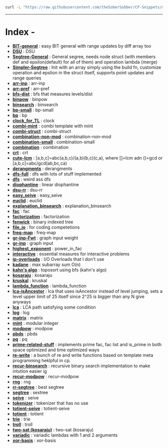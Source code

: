 ```bash
curl -L "https://raw.githubusercontent.com/theSoberSobber/CP-Snippets/main/snippets.json" > snippets.json
```
---
# Index - 


- **[BIT-general](https://github.com/theSoberSobber/CP-Snippets/blob/main/snippets.json#L2)** : easy BIT general with range updates by diff array too 
- **[DSU](https://github.com/theSoberSobber/CP-Snippets/blob/main/snippets.json#L74)** : DSU 
- **[Segtree-General](https://github.com/theSoberSobber/CP-Snippets/blob/main/snippets.json#L109)** : General segree, needs node struct (with members def and epsilon(default) for all of them) and operation lambda (merge) 
- **[Simpler-Segtree](https://github.com/theSoberSobber/CP-Snippets/blob/main/snippets.json#L186)** : Init with an array simply using the build fn, customize operation and epslion in the struct itself, supports point updates and range queries 
- **[arr-inp](https://github.com/theSoberSobber/CP-Snippets/blob/main/snippets.json#L240)** : arr-inp 
- **[arr-pref](https://github.com/theSoberSobber/CP-Snippets/blob/main/snippets.json#L248)** : arr-pref 
- **[bfs-dist](https://github.com/theSoberSobber/CP-Snippets/blob/main/snippets.json#L256)** : bfs that measures levels/dist 
- **[binpow](https://github.com/theSoberSobber/CP-Snippets/blob/main/snippets.json#L275)** : binpow 
- **[binsearch](https://github.com/theSoberSobber/CP-Snippets/blob/main/snippets.json#L290)** : binsearch 
- **[bp-small](https://github.com/theSoberSobber/CP-Snippets/blob/main/snippets.json#L311)** : bp-small 
- **[bp](https://github.com/theSoberSobber/CP-Snippets/blob/main/snippets.json#L356)** : bp 
- **[clock_for_TL](https://github.com/theSoberSobber/CP-Snippets/blob/main/snippets.json#L434)** : clock 
- **[combi-mint](https://github.com/theSoberSobber/CP-Snippets/blob/main/snippets.json#L446)** : combi template with mint 
- **[combi-struct](https://github.com/theSoberSobber/CP-Snippets/blob/main/snippets.json#L522)** : combi-struct 
- **[combination-non-mod](https://github.com/theSoberSobber/CP-Snippets/blob/main/snippets.json#L573)** : combination-non-mod 
- **[combination-small](https://github.com/theSoberSobber/CP-Snippets/blob/main/snippets.json#L590)** : combination-small 
- **[combination](https://github.com/theSoberSobber/CP-Snippets/blob/main/snippets.json#L606)** : combination 
- **[crt](https://github.com/theSoberSobber/CP-Snippets/blob/main/snippets.json#L619)** : crt 
- **[cute-lcm](https://github.com/theSoberSobber/CP-Snippets/blob/main/snippets.json#L643)** : [a,b,c]=abc(a,b,c)/(a,b)(b,c)(c,a), where []=lcm adn ()=gcd or [a,b,c]=abc/gcd(ab,bc,ca) 
- **[derangments](https://github.com/theSoberSobber/CP-Snippets/blob/main/snippets.json#L653)** : derangments 
- **[dfs-full](https://github.com/theSoberSobber/CP-Snippets/blob/main/snippets.json#L666)** : dfs with lots of stuff implemented 
- **[dfs](https://github.com/theSoberSobber/CP-Snippets/blob/main/snippets.json#L696)** : weird ass dfs 
- **[diophantine](https://github.com/theSoberSobber/CP-Snippets/blob/main/snippets.json#L716)** : linear diophantine 
- **[dsu-rr](https://github.com/theSoberSobber/CP-Snippets/blob/main/snippets.json#L792)** : dsu-rr 
- **[easy_seive](https://github.com/theSoberSobber/CP-Snippets/blob/main/snippets.json#L831)** : easy_seive 
- **[euclid](https://github.com/theSoberSobber/CP-Snippets/blob/main/snippets.json#L850)** : euclid 
- **[explanation_binsearch](https://github.com/theSoberSobber/CP-Snippets/blob/main/snippets.json#L875)** : explanation_binsearch 
- **[fac](https://github.com/theSoberSobber/CP-Snippets/blob/main/snippets.json#L910)** : fac 
- **[factorization](https://github.com/theSoberSobber/CP-Snippets/blob/main/snippets.json#L924)** : factorization 
- **[fenwick](https://github.com/theSoberSobber/CP-Snippets/blob/main/snippets.json#L954)** : binary indexed tree 
- **[file_io](https://github.com/theSoberSobber/CP-Snippets/blob/main/snippets.json#L994)** : for coding competetions 
- **[freq-map](https://github.com/theSoberSobber/CP-Snippets/blob/main/snippets.json#L1004)** : freq-map 
- **[gr-inp-Fwt](https://github.com/theSoberSobber/CP-Snippets/blob/main/snippets.json#L1015)** : graph input weight 
- **[gr-inp](https://github.com/theSoberSobber/CP-Snippets/blob/main/snippets.json#L1028)** : graph input 
- **[highest_exponent](https://github.com/theSoberSobber/CP-Snippets/blob/main/snippets.json#L1041)** : power_in_fac 
- **[interactive](https://github.com/theSoberSobber/CP-Snippets/blob/main/snippets.json#L1056)** : essential measures for interactive problems 
- **[ip-overloads](https://github.com/theSoberSobber/CP-Snippets/blob/main/snippets.json#L1081)** : I/O Overloads that I don't use 
- **[kadane](https://github.com/theSoberSobber/CP-Snippets/blob/main/snippets.json#L1098)** : max subarray sum O(n) 
- **[kahn's algo](https://github.com/theSoberSobber/CP-Snippets/blob/main/snippets.json#L1114)** : toposort using bfs (kahn's algo) 
- **[kosaraju](https://github.com/theSoberSobber/CP-Snippets/blob/main/snippets.json#L1136)** : kosaraju 
- **[kruskal](https://github.com/theSoberSobber/CP-Snippets/blob/main/snippets.json#L1216)** : kruskal 
- **[lambda_function](https://github.com/theSoberSobber/CP-Snippets/blob/main/snippets.json#L1237)** : lambda_function 
- **[lca-isAncestor](https://github.com/theSoberSobber/CP-Snippets/blob/main/snippets.json#L1246)** : lca that uses isAncestor instead of level jumping, sets a level upper limit of 25 itself since 2^25 is bigger than any N give anyways 
- **[lca](https://github.com/theSoberSobber/CP-Snippets/blob/main/snippets.json#L1297)** : LCA path satisfying some condition 
- **[log](https://github.com/theSoberSobber/CP-Snippets/blob/main/snippets.json#L1358)** : log 
- **[matrix](https://github.com/theSoberSobber/CP-Snippets/blob/main/snippets.json#L1389)** : matrix 
- **[mint](https://github.com/theSoberSobber/CP-Snippets/blob/main/snippets.json#L1440)** : modular integer 
- **[modpow](https://github.com/theSoberSobber/CP-Snippets/blob/main/snippets.json#L1499)** : modpow 
- **[pbds](https://github.com/theSoberSobber/CP-Snippets/blob/main/snippets.json#L1515)** : pbds 
- **[pq](https://github.com/theSoberSobber/CP-Snippets/blob/main/snippets.json#L1530)** : pq 
- **[prime-related-stuff](https://github.com/theSoberSobber/CP-Snippets/blob/main/snippets.json#L1538)** : implements prime fac, fac list and is_prime in both space optimized and time optimized ways 
- **[re-write](https://github.com/theSoberSobber/CP-Snippets/blob/main/snippets.json#L1729)** : a bunch of re and write functions based on template meta programming heklpful in cp. 
- **[recur-binsearch](https://github.com/theSoberSobber/CP-Snippets/blob/main/snippets.json#L1751)** : recursive binary search implementation to make intution easier ig 
- **[recur-modpow](https://github.com/theSoberSobber/CP-Snippets/blob/main/snippets.json#L1768)** : recur-modpow 
- **[rng](https://github.com/theSoberSobber/CP-Snippets/blob/main/snippets.json#L1784)** : rng 
- **[rr-segtree](https://github.com/theSoberSobber/CP-Snippets/blob/main/snippets.json#L1793)** : best segtree 
- **[segtree](https://github.com/theSoberSobber/CP-Snippets/blob/main/snippets.json#L1937)** : sextree 
- **[seive](https://github.com/theSoberSobber/CP-Snippets/blob/main/snippets.json#L2051)** : seive 
- **[tokenizer](https://github.com/theSoberSobber/CP-Snippets/blob/main/snippets.json#L2069)** : tokenizer that has no use 
- **[totient-seive](https://github.com/theSoberSobber/CP-Snippets/blob/main/snippets.json#L2076)** : totient-seive 
- **[totient](https://github.com/theSoberSobber/CP-Snippets/blob/main/snippets.json#L2090)** : totient 
- **[trie](https://github.com/theSoberSobber/CP-Snippets/blob/main/snippets.json#L2110)** : trie 
- **[troll](https://github.com/theSoberSobber/CP-Snippets/blob/main/snippets.json#L2146)** : troll 
- **[two-sat (kosaraju)](https://github.com/theSoberSobber/CP-Snippets/blob/main/snippets.json#L2156)** : two-sat (kosaraju) 
- **[variadic](https://github.com/theSoberSobber/CP-Snippets/blob/main/snippets.json#L2293)** : variadic lambdas with 1 and 2 arguments 
- **[xor-basis](https://github.com/theSoberSobber/CP-Snippets/blob/main/snippets.json#L2302)** : xor-basis 